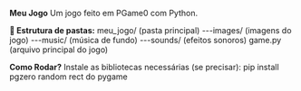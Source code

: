 **Meu Jogo**
Um jogo feito em PGame0 com Python.

**📂 Estrutura de pastas:**
meu_jogo/ (pasta principal)
---images/ (imagens do jogo)
---music/ (música de fundo)
---sounds/ (efeitos sonoros)
game.py (arquivo principal do jogo)

**Como Rodar?**
Instale as bibliotecas necessárias (se precisar):
      pip install pgzero
      random
      rect do pygame

